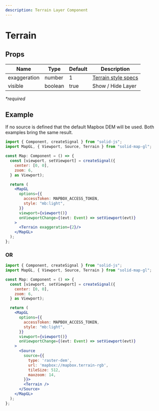 ```yaml
---
description: Terrain Layer Component
---
```


# Terrain

## Props

| Name    | Type    | Default | Description                                                           |
| ------- | ------- | ------- | --------------------------------------------------------------------- |
| exaggeration | number | 1 | [Terrain style specs](https://docs.mapbox.com/mapbox-gl-js/style-spec/terrain/) |
| visible | boolean | true | Show / Hide Layer                                                               |

_\*required_

## Example

If no source is defined that the default Mapbox DEM will be used. Both examples bring the same result.

```jsx
import { Component, createSignal } from "solid-js";
import MapGL, { Viewport, Source, Terrain } from "solid-map-gl";

const Map: Component = () => {
  const [viewport, setViewport] = createSignal({
    center: [0, 0],
    zoom: 6,
  } as Viewport);

  return (
    <MapGL
      options={{
        accessToken: MAPBOX_ACCESS_TOKEN,
        style: "mb:light",
      }}
      viewport={viewport()}
      onViewportChange={(evt: Event) => setViewport(evt)}
    >
      <Terrain exaggeration={2}/>
    </MapGL>
  );
};
```
### OR

```jsx
import { Component, createSignal } from "solid-js";
import MapGL, { Viewport, Source, Terrain } from "solid-map-gl";

const Map: Component = () => {
  const [viewport, setViewport] = createSignal({
    center: [0, 0],
    zoom: 6,
  } as Viewport);

  return (
    <MapGL
      options={{
        accessToken: MAPBOX_ACCESS_TOKEN,
        style: "mb:light",
      }}
      viewport={viewport()}
      onViewportChange={(evt: Event) => setViewport(evt)}
    >
      <Source
        source={{
          type: 'raster-dem',
          url: 'mapbox://mapbox.terrain-rgb',
          tileSize: 512,
          maxzoom: 14,
        }}>
        <Terrain />
      </Source>
    </MapGL>
  );
};
```
